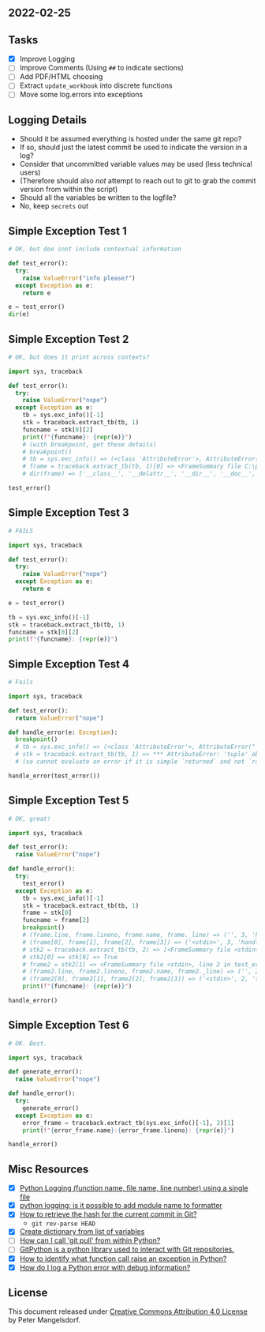 
## 2022-02-25

## Tasks
- [x] Improve Logging
- [ ] Improve Comments (Using `##` to indicate sections)
- [ ] Add PDF/HTML choosing
- [ ] Extract `update_workbook` into discrete functions
- [ ] Move some log.errors into exceptions

## Logging Details
- Should it be assumed everything is hosted under the same git repo?
- If so, should just the latest commit be used to indicate the version in a log?
- Consider that uncommitted variable values may be used (less technical users)
- (Therefore should also *not* attempt to reach out to git to grab the commit version from within the script)
- Should all the variables be written to the logfile?
- No, keep `secrets` out

## Simple Exception Test 1
```python
# OK, but doe snot include contextual information

def test_error():
  try:
    raise ValueError("info please?")
  except Exception as e:
    return e

e = test_error()
dir(e)
```

## Simple Exception Test 2
```python
# OK, but does it print across contexts?

import sys, traceback

def test_error():
  try:
    raise ValueError("nope")
  except Exception as e:
    tb = sys.exc_info()[-1]
    stk = traceback.extract_tb(tb, 1)
    funcname = stk[0][2]
    print(f"{funcname}: {repr(e)}")
    # (with breakpoint, get these details)
    # breakpoint()
    # tb = sys.exc_info() => (<class 'AttributeError'>, AttributeError("'Pdb' object has no attribute 'do_sys'"), <traceback object at 0x000001AD58A2A2C0>)
    # frame = traceback.extract_tb(tb, 1)[0] => <FrameSummary file C:\python.3.9\lib\cmd.py, line 214 in onecmd>
    # dir(frame) => ['__class__', '__delattr__', '__dir__', '__doc__', '__eq__', '__format__', '__ge__', '__getattribute__', '__getitem__', '__gt__', '__hash__', '__init__', '__init_subclass__', '__iter__', '__le__', '__len__', '__lt__', '__module__', '__ne__', '__new__', '__reduce__', '__reduce_ex__', '__repr__', '__setattr__', '__sizeof__', '__slots__', '__str__', '__subclasshook__', '_line', 'filename', 'line', 'lineno', 'locals', 'name']

test_error()
```

## Simple Exception Test 3
```python
# FAILS

import sys, traceback

def test_error():
  try:
    raise ValueError("nope")
  except Exception as e:
    return e

e = test_error()

tb = sys.exc_info()[-1]
stk = traceback.extract_tb(tb, 1)
funcname = stk[0][2]
print(f"{funcname}: {repr(e)}")
```

## Simple Exception Test 4
```python
# Fails

import sys, traceback

def test_error():
  return ValueError("nope")

def handle_error(e: Exception):
  breakpoint()
  # tb = sys.exc_info() => (<class 'AttributeError'>, AttributeError("'Pdb' object has no attribute 'do_tb'"), <traceback object at 0x000001AD58A34280>)
  # stk = traceback.extract_tb(tb, 1) => *** AttributeError: 'tuple' object has no attribute 'tb_frame'
  # (so cannot evaluate an error if it is simple `returned` and not `raised`)

handle_error(test_error())
```

## Simple Exception Test 5
```python
# OK, great!

import sys, traceback

def test_error():
  raise ValueError("nope")

def handle_error():
  try:
    test_error()
  except Exception as e:
    tb = sys.exc_info()[-1]
    stk = traceback.extract_tb(tb, 1)
    frame = stk[0]
    funcname = frame[2]
    breakpoint()
    # (frame.line, frame.lineno, frame.name, frame._line) => ('', 3, 'handle_error', '')
    # (frame[0], frame[1], frame[2], frame[3]) => ('<stdin>', 3, 'handle_error', '')
    # stk2 = traceback.extract_tb(tb, 2) => [<FrameSummary file <stdin>, line 3 in handle_error>, <FrameSummary file <stdin>, line 2 in test_error>]
    # stk2[0] == stk[0] => True
    # frame2 = stk2[1] => <FrameSummary file <stdin>, line 2 in test_error>
    # (frame2.line, frame2.lineno, frame2.name, frame2._line) => ('', 2, 'test_error', '')
    # (frame2[0], frame2[1], frame2[2], frame2[3]) => ('<stdin>', 2, 'test_error', '')
    print(f"{funcname}: {repr(e)}")

handle_error()
```

## Simple Exception Test 6
```python
# OK. Best.

import sys, traceback

def generate_error():
  raise ValueError("nope")

def handle_error():
  try:
    generate_error()
  except Exception as e:
    error_frame = traceback.extract_tb(sys.exc_info()[-1], 2)[1]
    print(f"{error_frame.name}:{error_frame.lineno}: {repr(e)}")

handle_error()
```

## Misc Resources
- [x] [Python Logging (function name, file name, line number) using a single file](https://stackoverflow.com/questions/10973362/python-logging-function-name-file-name-line-number-using-a-single-file)
- [x] [python logging: is it possible to add module name to formatter](https://stackoverflow.com/questions/25392870/python-logging-is-it-possible-to-add-module-name-to-formatter)
- [x] [How to retrieve the hash for the current commit in Git?](https://stackoverflow.com/questions/949314/how-to-retrieve-the-hash-for-the-current-commit-in-git)
  - `git rev-parse HEAD`
- [x] [Create dictionary from list of variables](https://stackoverflow.com/questions/9495262/create-dictionary-from-list-of-variables)
- [ ] [How can I call 'git pull' from within Python?](https://stackoverflow.com/questions/15315573/how-can-i-call-git-pull-from-within-python)
- [ ] [GitPython is a python library used to interact with Git repositories.](https://github.com/gitpython-developers/GitPython)
- [x] [How to identify what function call raise an exception in Python?](https://stackoverflow.com/questions/2380073/how-to-identify-what-function-call-raise-an-exception-in-python)
- [x] [How do I log a Python error with debug information?](https://stackoverflow.com/questions/5191830/how-do-i-log-a-python-error-with-debug-information)

## License
This document released under [Creative Commons Attribution 4.0 License](https://creativecommons.org/licenses/by/4.0/) by Peter Mangelsdorf.

